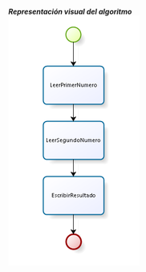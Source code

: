 
***Representación visual del algoritmo***
![Representación visual del algoritmo](https://raw.githubusercontent.com/josefranwagner/AED/master/DiagramaDeFlujo.PNG)
